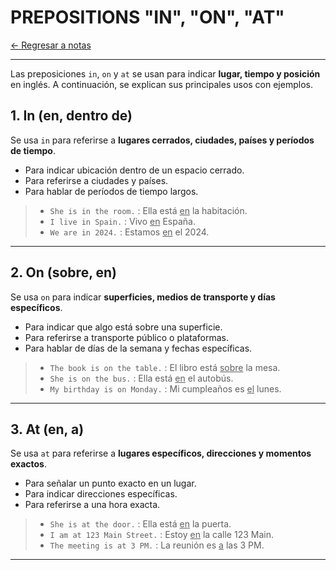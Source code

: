 # PREPOSITIONS "IN", "ON", "AT"

[← Regresar a notas](../../README.md) <br>

---

Las preposiciones `in`, `on` y `at` se usan para indicar **lugar, tiempo y posición** en inglés. A continuación, se explican sus principales usos con ejemplos.

## 1. In (en, dentro de)
Se usa `in` para referirse a **lugares cerrados, ciudades, países y períodos de tiempo**.
- Para indicar ubicación dentro de un espacio cerrado.
- Para referirse a ciudades y países.
- Para hablar de períodos de tiempo largos.

> - `She is in the room.` : Ella está <u>en</u> la habitación.
> - `I live in Spain.` : Vivo <u>en</u> España.
> - `We are in 2024.` : Estamos <u>en</u> el 2024.

---

## 2. On (sobre, en)
Se usa `on` para indicar **superficies, medios de transporte y días específicos**.
- Para indicar que algo está sobre una superficie.
- Para referirse a transporte público o plataformas.
- Para hablar de días de la semana y fechas específicas.

> - `The book is on the table.` : El libro está <u>sobre</u> la mesa.
> - `She is on the bus.` : Ella está <u>en</u> el autobús.
> - `My birthday is on Monday.` : Mi cumpleaños es <u>el</u> lunes.

---

## 3. At (en, a)
Se usa `at` para referirse a **lugares específicos, direcciones y momentos exactos**.
- Para señalar un punto exacto en un lugar.
- Para indicar direcciones específicas.
- Para referirse a una hora exacta.

> - `She is at the door.` : Ella está <u>en</u> la puerta.
> - `I am at 123 Main Street.` : Estoy <u>en</u> la calle 123 Main.
> - `The meeting is at 3 PM.` : La reunión es <u>a</u> las 3 PM.

---
